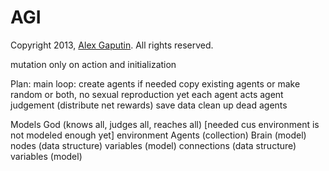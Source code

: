 # AGI

Copyright 2013, [Alex Gaputin](googamanga@yahoo.com). All rights reserved.

mutation only on action and initialization

Plan:
  main loop:
    create agents if needed
      copy existing agents or make random or both, no sexual reproduction yet
    each agent acts
    agent judgement (distribute net rewards)
    save data
    clean up dead agents

Models
  God (knows all, judges all, reaches all)
    [needed cus environment is not modeled enough yet]
    environment
      Agents (collection)
        Brain (model)
          nodes (data structure)
            variables (model)
          connections (data structure)
            variables (model)